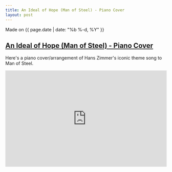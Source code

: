 ```yaml
---
title: An Ideal of Hope (Man of Steel) - Piano Cover
layout: post
---
```

Made on {{ page.date | date: "%b %-d, %Y" }}
## [An Ideal of Hope (Man of Steel) - Piano Cover]({{page.url}})

Here's a piano cover/arrangement of Hans Zimmer's iconic theme song to Man of Steel.

<iframe width="100%" height="300" scrolling="no" frameborder="no" allow="autoplay" src="https://w.soundcloud.com/player/?url=https%3A//api.soundcloud.com/tracks/258713209&color=%23ff5500&auto_play=false&hide_related=false&show_comments=true&show_user=true&show_reposts=false&show_teaser=true&visual=true"></iframe>
